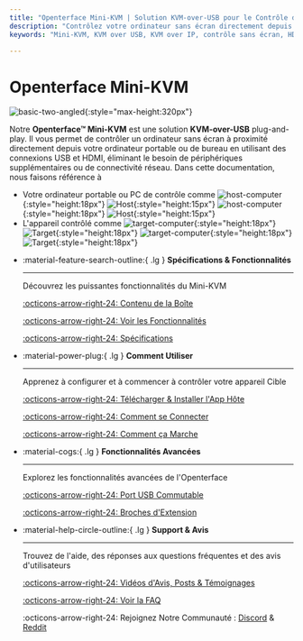 ```yaml
---
title: "Openterface Mini-KVM | Solution KVM-over-USB pour le Contrôle d'Ordinateur sans Écran"
description: "Contrôlez votre ordinateur sans écran directement depuis votre ordinateur portable avec Openterface Mini-KVM. Une solution KVM-over-USB plug-and-play avec support HDMI, sans réseau requis. Parfait pour les développeurs, les professionnels de l'IT et les postes de travail distants."
keywords: "Mini-KVM, KVM over USB, KVM over IP, contrôle sans écran, HDMI KVM, USB KVM, switch KVM, console KVM, adaptateur crash cart USB, JetKVM, NanoKVM, KiwiKVM, PiKVM, KVM plug and play, VNC, périphériques informatiques"

---
```


# **Openterface Mini-KVM**

![basic-two-angled](https://assets.openterface.com/images/product/basic-two-angled.jpg){:style="max-height:320px"}

Notre **Openterface™ Mini-KVM** est une solution **KVM-over-USB** plug-and-play. Il vous permet de contrôler un ordinateur sans écran à proximité directement depuis votre ordinateur portable ou de bureau en utilisant des connexions USB et HDMI, éliminant le besoin de périphériques supplémentaires ou de connectivité réseau. Dans cette documentation, nous faisons référence à

- Votre ordinateur portable ou PC de contrôle comme ![host-computer](/images/shell-icons/host-computer.svg#only-light){:style="height:18px"} ![Host](/images/shell-icons/host.svg#only-light){:style="height:15px"} ![host-computer](/images/shell-icons/host-computer_1.svg#only-dark){:style="height:18px"} ![Host](/images/shell-icons/host_1.svg#only-dark){:style="height:15px"}
- L'appareil contrôlé comme ![target-computer](/images/shell-icons/target-computer.svg#only-light){:style="height:18px"} ![Target](/images/shell-icons/target.svg#only-light){:style="height:18px"} ![target-computer](/images/shell-icons/target-computer_1.svg#only-dark){:style="height:18px"} ![Target](/images/shell-icons/target_1.svg#only-dark){:style="height:18px"}

<div class="grid cards" markdown>

-   :material-feature-search-outline:{ .lg } __Spécifications & Fonctionnalités__

    ---

    Découvrez les puissantes fonctionnalités du Mini-KVM

    [:octicons-arrow-right-24: Contenu de la Boîte](/product/minikvm/whats-in-the-box/)

    [:octicons-arrow-right-24: Voir les Fonctionnalités](/product/minikvm/features)

    [:octicons-arrow-right-24: Spécifications](/product/minikvm/specifications)

-   :material-power-plug:{ .lg } __Comment Utiliser__

    ---

    Apprenez à configurer et à commencer à contrôler votre appareil Cible

    [:octicons-arrow-right-24: Télécharger & Installer l'App Hôte](/app)

    [:octicons-arrow-right-24: Comment se Connecter](/product/minikvm/how-to-connect)

    [:octicons-arrow-right-24: Comment ça Marche](/usb-kvm)

-   :material-cogs:{ .lg } __Fonctionnalités Avancées__

    ---

    Explorez les fonctionnalités avancées de l'Openterface

    [:octicons-arrow-right-24: Port USB Commutable](/product/minikvm/usb-switch)

    [:octicons-arrow-right-24: Broches d'Extension](/product/minikvm/extension-pins)

-   :material-help-circle-outline:{ .lg } __Support & Avis__

    ---

    Trouvez de l'aide, des réponses aux questions fréquentes et des avis d'utilisateurs

    [:octicons-arrow-right-24: Vidéos d'Avis, Posts & Témoignages](reviews)

    [:octicons-arrow-right-24: Voir la FAQ](/faq)

    :octicons-arrow-right-24: Rejoignez Notre Communauté : [Discord](/discord) & [Reddit](reddit)
    
</div>